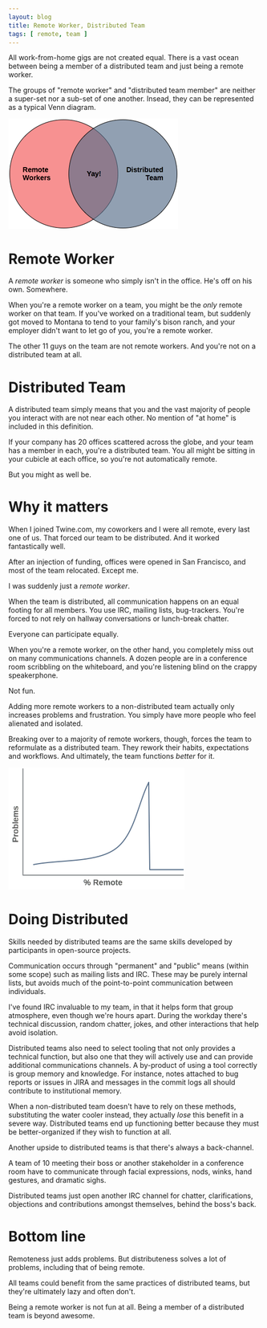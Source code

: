 ```yaml
---
layout: blog
title: Remote Worker, Distributed Team
tags: [ remote, team ]
---
```


All work-from-home gigs are not created equal.  There is a vast
ocean between being a member of a distributed team and just being
a remote worker.

The groups of "remote worker" and "distributed team member"
are neither a super-set nor a sub-set of one another.  Insead, they
can be represented as a typical Venn diagram.

![Venn diagram](/blog/assets/remote-dist-venn.png)

# Remote Worker

A *remote worker* is someone who simply isn't in the office. He's
off on his own.  Somewhere.

When you're a remote worker on a team, you might be the *only*
remote worker on that team.  If you've worked on a traditional
team, but suddenly got moved to Montana to tend to your family's
bison ranch, and your employer didn't want to let go of you,
you're a remote worker.

The other 11 guys on the team are not remote workers.  And you're
not on a distributed team at all.

# Distributed Team

A distributed team simply means that you and the vast majority
of people you interact with are not near each other.  No mention
of "at home" is included in this definition.

If your company has 20 offices scattered across the globe, and
your team has a member in each, you're a distributed team.  You all
might be sitting in your cubicle at each office, so you're not
automatically remote.

But you might as well be.

# Why it matters

When I joined Twine.com, my coworkers and I were all remote,
every last one of us.  That forced our team to be distributed.
And it worked fantastically well.

After an injection of funding, offices were opened in San Francisco,
and most of the team relocated.  Except me.

I was suddenly just a *remote worker*.

When the team is distributed, all communication happens on an equal
footing for all members.  You use IRC, mailing lists, bug-trackers.
You're forced to not rely on hallway conversations or lunch-break
chatter.

Everyone can participate equally.

When you're a remote worker, on the other hand, you completely
miss out on many communications channels.  A dozen people are in
a conference room scribbling on the whiteboard, and you're listening
blind on the crappy speakerphone.

Not fun.

Adding more remote workers to a non-distributed team actually
only increases problems and frustration.  You simply have more people
who feel alienated and isolated.  

Breaking over to a
majority of remote workers, though, forces the team to reformulate
as a distributed team.  They rework their habits, expectations
and workflows.  And ultimately, the team functions *better* for it.

![Distributed is better!](/blog/assets/dist-remote-graph.png)

# Doing Distributed

Skills needed by distributed teams are the same skills developed
by participants in open-source projects.

Communication occurs through "permanent" and "public" means (within some scope)
such as mailing lists and IRC.  These may be purely internal lists,
but avoids much of the point-to-point communication between individuals.

I've found IRC invaluable to my team, in that it helps form that
group atmosphere, even though we're hours apart.  During the workday
there's technical discussion, random chatter, jokes, and other interactions
that help avoid isolation.  

Distributed teams also need to select tooling that not only provides
a technical function, but also one that they will actively use and
can provide additional communications channels.  A by-product of using
a tool correctly is group memory and knowledge.  For instance, notes 
attached to bug reports or issues in JIRA and messages in the commit 
logs all should contribute to institutional memory.

When a non-distributed team doesn't have to rely on these methods,
substituting the water cooler instead, they actually *lose* this
benefit in a severe way.  Distributed teams end up functioning
better because they must be better-organized if they wish to
function at all.

Another upside to distributed teams is that there's always a back-channel.

A team of 10 meeting their boss or another stakeholder in a conference
room have to communicate through facial expressions, nods, winks,
hand gestures, and dramatic sighs.

Distributed teams just open another IRC channel for chatter, clarifications,
objections and contributions amongst themselves, behind the boss's back. 

# Bottom line

Remoteness just adds problems.  But distributeness solves a lot of problems,
including that of being remote.

All teams could benefit from the same practices of distributed teams, but
they're ultimately lazy and often don't.

Being a remote worker is not fun at all.  Being a member of a distributed team
is beyond awesome.

